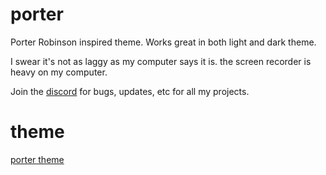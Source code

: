 # porter

Porter Robinson inspired theme. Works great in both light and dark theme. 

I swear it's not as laggy as my computer says it is. the screen recorder is heavy on my computer.

Join the [discord](https://discord.gg/hGNtQ8rMQb) for bugs, updates, etc for all my projects.
# theme
[porter theme](https://user-images.githubusercontent.com/73869003/157494806-e6d509f8-aa79-417a-9213-8f5d564732cc.mp4)

